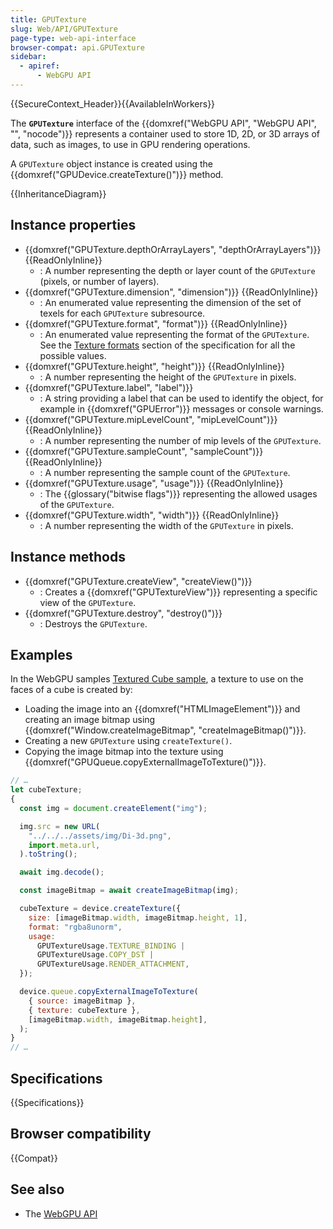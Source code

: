 ```yaml
---
title: GPUTexture
slug: Web/API/GPUTexture
page-type: web-api-interface
browser-compat: api.GPUTexture
sidebar:
  - apiref:
      - WebGPU API
---
```


{{SecureContext_Header}}{{AvailableInWorkers}}

The **`GPUTexture`** interface of the {{domxref("WebGPU API", "WebGPU API", "", "nocode")}} represents a container used to store 1D, 2D, or 3D arrays of data, such as images, to use in GPU rendering operations.

A `GPUTexture` object instance is created using the {{domxref("GPUDevice.createTexture()")}} method.

{{InheritanceDiagram}}

## Instance properties

- {{domxref("GPUTexture.depthOrArrayLayers", "depthOrArrayLayers")}} {{ReadOnlyInline}}
  - : A number representing the depth or layer count of the `GPUTexture` (pixels, or number of layers).
- {{domxref("GPUTexture.dimension", "dimension")}} {{ReadOnlyInline}}
  - : An enumerated value representing the dimension of the set of texels for each `GPUTexture` subresource.
- {{domxref("GPUTexture.format", "format")}} {{ReadOnlyInline}}
  - : An enumerated value representing the format of the `GPUTexture`. See the [Texture formats](https://gpuweb.github.io/gpuweb/#enumdef-gputextureformat) section of the specification for all the possible values.
- {{domxref("GPUTexture.height", "height")}} {{ReadOnlyInline}}
  - : A number representing the height of the `GPUTexture` in pixels.
- {{domxref("GPUTexture.label", "label")}}
  - : A string providing a label that can be used to identify the object, for example in {{domxref("GPUError")}} messages or console warnings.
- {{domxref("GPUTexture.mipLevelCount", "mipLevelCount")}} {{ReadOnlyInline}}
  - : A number representing the number of mip levels of the `GPUTexture`.
- {{domxref("GPUTexture.sampleCount", "sampleCount")}} {{ReadOnlyInline}}
  - : A number representing the sample count of the `GPUTexture`.
- {{domxref("GPUTexture.usage", "usage")}} {{ReadOnlyInline}}
  - : The {{glossary("bitwise flags")}} representing the allowed usages of the `GPUTexture`.
- {{domxref("GPUTexture.width", "width")}} {{ReadOnlyInline}}
  - : A number representing the width of the `GPUTexture` in pixels.

## Instance methods

- {{domxref("GPUTexture.createView", "createView()")}}
  - : Creates a {{domxref("GPUTextureView")}} representing a specific view of the `GPUTexture`.
- {{domxref("GPUTexture.destroy", "destroy()")}}
  - : Destroys the `GPUTexture`.

## Examples

In the WebGPU samples [Textured Cube sample](https://webgpu.github.io/webgpu-samples/samples/texturedCube/), a texture to use on the faces of a cube is created by:

- Loading the image into an {{domxref("HTMLImageElement")}} and creating an image bitmap using {{domxref("Window.createImageBitmap", "createImageBitmap()")}}.
- Creating a new `GPUTexture` using `createTexture()`.
- Copying the image bitmap into the texture using {{domxref("GPUQueue.copyExternalImageToTexture()")}}.

```js
// …
let cubeTexture;
{
  const img = document.createElement("img");

  img.src = new URL(
    "../../../assets/img/Di-3d.png",
    import.meta.url,
  ).toString();

  await img.decode();

  const imageBitmap = await createImageBitmap(img);

  cubeTexture = device.createTexture({
    size: [imageBitmap.width, imageBitmap.height, 1],
    format: "rgba8unorm",
    usage:
      GPUTextureUsage.TEXTURE_BINDING |
      GPUTextureUsage.COPY_DST |
      GPUTextureUsage.RENDER_ATTACHMENT,
  });

  device.queue.copyExternalImageToTexture(
    { source: imageBitmap },
    { texture: cubeTexture },
    [imageBitmap.width, imageBitmap.height],
  );
}
// …
```

## Specifications

{{Specifications}}

## Browser compatibility

{{Compat}}

## See also

- The [WebGPU API](/en-US/docs/Web/API/WebGPU_API)
